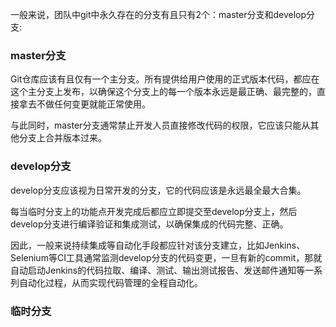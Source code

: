 一般来说，团队中git中永久存在的分支有且只有2个：master分支和develop分支:

### master分支
Git仓库应该有且仅有一个主分支。所有提供给用户使用的正式版本代码，都应在这个主分支上发布，以确保这个分支上的每一个版本永远是最正确、最完整的，直接拿去不做任何变更就能正常使用。

与此同时，master分支通常禁止开发人员直接修改代码的权限，它应该只能从其他分支上合并版本过来。

### develop分支
develop分支应该视为日常开发的分支，它的代码应该是永远最全最大合集。

每当临时分支上的功能点开发完成后都应立即提交至develop分支上，然后develop分支进行编译验证和集成测试，以确保集成的代码完整、正确。

因此，一般来说持续集成等自动化手段都应针对该分支建立，比如Jenkins、Selenium等CI工具通常监测develop分支的代码变更，一旦有新的commit，那就自动启动Jenkins的代码拉取、编译、测试、输出测试报告、发送邮件通知等一系列自动化过程，从而实现代码管理的全程自动化。

### 临时分支